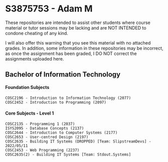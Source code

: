 # S3875753 - Adam M
These repositories are intended to assist other students where course material or tutor sessions may be lacking and are NOT INTENDED to condone cheating of any kind.

I will also offer this warning that you see this material with no attached grades. In addition, some information in these repositories may be incorrect, as once the assignment has been graded, I DO NOT correct the assignments uploaded here.



## Bachelor of Information Technology
#### Foundation Subjects
```
COSC2196 - Introduction to Information Technology (2077)
COSC2452 - Introduction to Programming (2097)
```
#### Core Subjects - Level 1
```
COSC2135 - Programming 1 (2037)
ISYS2095 - Database Concepts (2137)
COSC2644 - Introduction to Computer Systems (2177)
COSC2653 - User-centred Design (2197)
COSC2635 - Building IT Systems (DROPPED) [Team: SlipstreamDevs] - 2022/05/11
COSC2453 - Web Programming (2237)
COSC2635(2) - Building IT Systems [Team: Stdout.Systems]
```
